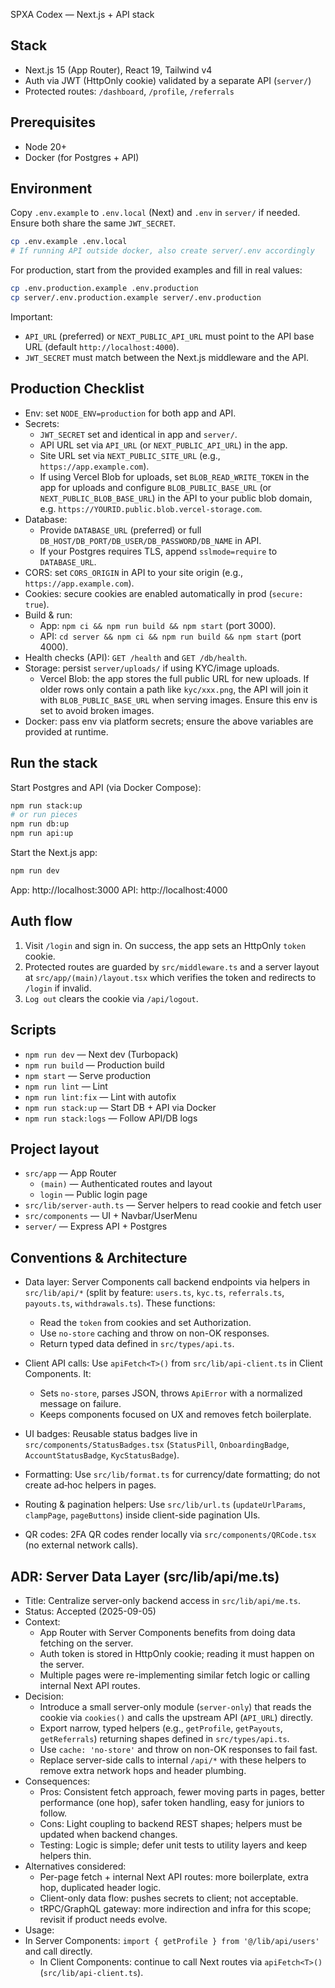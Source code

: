 SPXA Codex — Next.js + API stack

## Stack
- Next.js 15 (App Router), React 19, Tailwind v4
- Auth via JWT (HttpOnly cookie) validated by a separate API (`server/`)
- Protected routes: `/dashboard`, `/profile`, `/referrals`

## Prerequisites
- Node 20+
- Docker (for Postgres + API)

## Environment
Copy `.env.example` to `.env.local` (Next) and `.env` in `server/` if needed. Ensure both share the same `JWT_SECRET`.

```bash
cp .env.example .env.local
# If running API outside docker, also create server/.env accordingly
```

For production, start from the provided examples and fill in real values:

```bash
cp .env.production.example .env.production
cp server/.env.production.example server/.env.production
```

Important:
- `API_URL` (preferred) or `NEXT_PUBLIC_API_URL` must point to the API base URL (default `http://localhost:4000`).
- `JWT_SECRET` must match between the Next.js middleware and the API.

## Production Checklist

- Env: set `NODE_ENV=production` for both app and API.
- Secrets:
  - `JWT_SECRET` set and identical in app and `server/`.
  - API URL set via `API_URL` (or `NEXT_PUBLIC_API_URL`) in the app.
  - Site URL set via `NEXT_PUBLIC_SITE_URL` (e.g., `https://app.example.com`).
  - If using Vercel Blob for uploads, set `BLOB_READ_WRITE_TOKEN` in the app for uploads and configure `BLOB_PUBLIC_BASE_URL` (or `NEXT_PUBLIC_BLOB_BASE_URL`) in the API to your public blob domain, e.g. `https://YOURID.public.blob.vercel-storage.com`.
- Database:
  - Provide `DATABASE_URL` (preferred) or full `DB_HOST/DB_PORT/DB_USER/DB_PASSWORD/DB_NAME` in API.
  - If your Postgres requires TLS, append `sslmode=require` to `DATABASE_URL`.
- CORS: set `CORS_ORIGIN` in API to your site origin (e.g., `https://app.example.com`).
- Cookies: secure cookies are enabled automatically in prod (`secure: true`).
- Build & run:
  - App: `npm ci && npm run build && npm start` (port 3000).
  - API: `cd server && npm ci && npm run build && npm start` (port 4000).
- Health checks (API): `GET /health` and `GET /db/health`.
- Storage: persist `server/uploads/` if using KYC/image uploads.
  - Vercel Blob: the app stores the full public URL for new uploads. If older rows only contain a path like `kyc/xxx.png`, the API will join it with `BLOB_PUBLIC_BASE_URL` when serving images. Ensure this env is set to avoid broken images.
- Docker: pass env via platform secrets; ensure the above variables are provided at runtime.

## Run the stack

Start Postgres and API (via Docker Compose):

```bash
npm run stack:up
# or run pieces
npm run db:up
npm run api:up
```

Start the Next.js app:

```bash
npm run dev
```

App: http://localhost:3000
API: http://localhost:4000

## Auth flow
1) Visit `/login` and sign in. On success, the app sets an HttpOnly `token` cookie.
2) Protected routes are guarded by `src/middleware.ts` and a server layout at `src/app/(main)/layout.tsx` which verifies the token and redirects to `/login` if invalid.
3) `Log out` clears the cookie via `/api/logout`.

## Scripts
- `npm run dev` — Next dev (Turbopack)
- `npm run build` — Production build
- `npm start` — Serve production
- `npm run lint` — Lint
- `npm run lint:fix` — Lint with autofix
- `npm run stack:up` — Start DB + API via Docker
- `npm run stack:logs` — Follow API/DB logs

## Project layout
- `src/app` — App Router
  - `(main)` — Authenticated routes and layout
  - `login` — Public login page
- `src/lib/server-auth.ts` — Server helpers to read cookie and fetch user
- `src/components` — UI + Navbar/UserMenu
- `server/` — Express API + Postgres

## Conventions & Architecture

- Data layer: Server Components call backend endpoints via helpers in `src/lib/api/*` (split by feature: `users.ts`, `kyc.ts`, `referrals.ts`, `payouts.ts`, `withdrawals.ts`). These functions:
  - Read the `token` from cookies and set Authorization.
  - Use `no-store` caching and throw on non-OK responses.
  - Return typed data defined in `src/types/api.ts`.

- Client API calls: Use `apiFetch<T>()` from `src/lib/api-client.ts` in Client Components. It:
  - Sets `no-store`, parses JSON, throws `ApiError` with a normalized message on failure.
  - Keeps components focused on UX and removes fetch boilerplate.

- UI badges: Reusable status badges live in `src/components/StatusBadges.tsx` (`StatusPill`, `OnboardingBadge`, `AccountStatusBadge`, `KycStatusBadge`).

- Formatting: Use `src/lib/format.ts` for currency/date formatting; do not create ad‑hoc helpers in pages.

- Routing & pagination helpers: Use `src/lib/url.ts` (`updateUrlParams`, `clampPage`, `pageButtons`) inside client-side pagination UIs.

- QR codes: 2FA QR codes render locally via `src/components/QRCode.tsx` (no external network calls).

## ADR: Server Data Layer (src/lib/api/me.ts)

- Title: Centralize server-only backend access in `src/lib/api/me.ts`.
- Status: Accepted (2025-09-05)
- Context:
  - App Router with Server Components benefits from doing data fetching on the server.
  - Auth token is stored in HttpOnly cookie; reading it must happen on the server.
  - Multiple pages were re-implementing similar fetch logic or calling internal Next API routes.
- Decision:
  - Introduce a small server-only module (`server-only`) that reads the cookie via `cookies()` and calls the upstream API (`API_URL`) directly.
  - Export narrow, typed helpers (e.g., `getProfile`, `getPayouts`, `getReferrals`) returning shapes defined in `src/types/api.ts`.
  - Use `cache: 'no-store'` and throw on non-OK responses to fail fast.
  - Replace server-side calls to internal `/api/*` with these helpers to remove extra network hops and header plumbing.
- Consequences:
  - Pros: Consistent fetch approach, fewer moving parts in pages, better performance (one hop), safer token handling, easy for juniors to follow.
  - Cons: Light coupling to backend REST shapes; helpers must be updated when backend changes.
  - Testing: Logic is simple; defer unit tests to utility layers and keep helpers thin.
- Alternatives considered:
  - Per-page fetch + internal Next API routes: more boilerplate, extra hop, duplicated header logic.
  - Client-only data flow: pushes secrets to client; not acceptable.
  - tRPC/GraphQL gateway: more indirection and infra for this scope; revisit if product needs evolve.
- Usage:
- In Server Components: `import { getProfile } from '@/lib/api/users'` and call directly.
  - In Client Components: continue to call Next routes via `apiFetch<T>()` (`src/lib/api-client.ts`).
